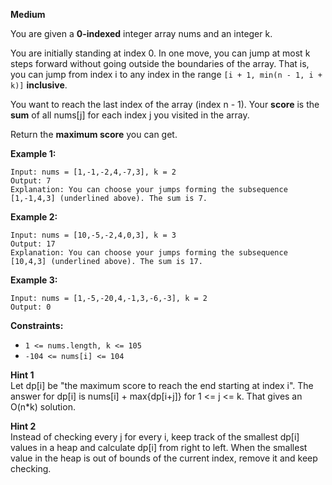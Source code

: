 **Medium**

You are given a **0-indexed** integer array nums and an integer k.

You are initially standing at index 0. In one move, you can jump at most k steps forward without going outside the boundaries of the array. That is, you can jump from index i to any index in the range `[i + 1, min(n - 1, i + k)]` **inclusive**.

You want to reach the last index of the array (index n - 1). Your **score** is the **sum** of all nums[j] for each index j you visited in the array.

Return the **maximum score** you can get.

 

**Example 1:**
```
Input: nums = [1,-1,-2,4,-7,3], k = 2
Output: 7
Explanation: You can choose your jumps forming the subsequence [1,-1,4,3] (underlined above). The sum is 7.
```
**Example 2:**
```
Input: nums = [10,-5,-2,4,0,3], k = 3
Output: 17
Explanation: You can choose your jumps forming the subsequence [10,4,3] (underlined above). The sum is 17.
```
**Example 3:**
```
Input: nums = [1,-5,-20,4,-1,3,-6,-3], k = 2
Output: 0
```

**Constraints:**
- `1 <= nums.length, k <= 105`
- `-104 <= nums[i] <= 104`

**Hint 1**  
Let dp[i] be "the maximum score to reach the end starting at index i". The answer for dp[i] is nums[i] + max{dp[i+j]} for 1 <= j <= k. That gives an O(n*k) solution.

**Hint 2**  
Instead of checking every j for every i, keep track of the smallest dp[i] values in a heap and calculate dp[i] from right to left. When the smallest value in the heap is out of bounds of the current index, remove it and keep checking.
